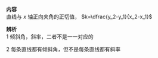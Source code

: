 **内容**  
直线与 $x$ 轴正向夹角的正切值， $k=\dfrac{y_2-y_1}{x_2-x_1}$  
  
**辨析**  
1 倾斜角，斜率，二者不是一一对应的  
  
2 每条直线都有倾斜角，但不是每条直线都有斜率  

